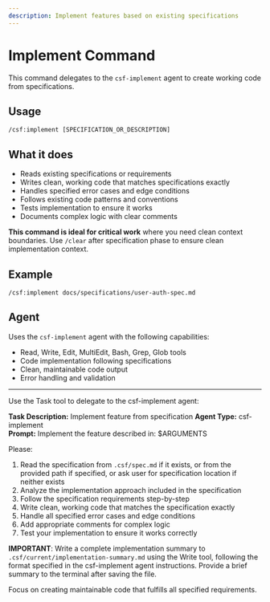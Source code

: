 ```yaml
---
description: Implement features based on existing specifications
---
```


# Implement Command

This command delegates to the `csf-implement` agent to create working code from specifications.

## Usage
```
/csf:implement [SPECIFICATION_OR_DESCRIPTION]
```

## What it does
- Reads existing specifications or requirements
- Writes clean, working code that matches specifications exactly
- Handles specified error cases and edge conditions
- Follows existing code patterns and conventions
- Tests implementation to ensure it works
- Documents complex logic with clear comments

**This command is ideal for critical work** where you need clean context boundaries. Use `/clear` after specification phase to ensure clean implementation context.

## Example
```
/csf:implement docs/specifications/user-auth-spec.md
```

## Agent
Uses the `csf-implement` agent with the following capabilities:
- Read, Write, Edit, MultiEdit, Bash, Grep, Glob tools
- Code implementation following specifications
- Clean, maintainable code output
- Error handling and validation

---

Use the Task tool to delegate to the csf-implement agent:

**Task Description:** Implement feature from specification
**Agent Type:** csf-implement  
**Prompt:** Implement the feature described in: $ARGUMENTS

Please:
1. Read the specification from `.csf/spec.md` if it exists, or from the provided path if specified, or ask user for specification location if neither exists
2. Analyze the implementation approach included in the specification
3. Follow the specification requirements step-by-step
4. Write clean, working code that matches the specification exactly
5. Handle all specified error cases and edge conditions
6. Add appropriate comments for complex logic
7. Test your implementation to ensure it works correctly

**IMPORTANT**: Write a complete implementation summary to `.csf/current/implementation-summary.md` using the Write tool, following the format specified in the csf-implement agent instructions. Provide a brief summary to the terminal after saving the file.

Focus on creating maintainable code that fulfills all specified requirements.